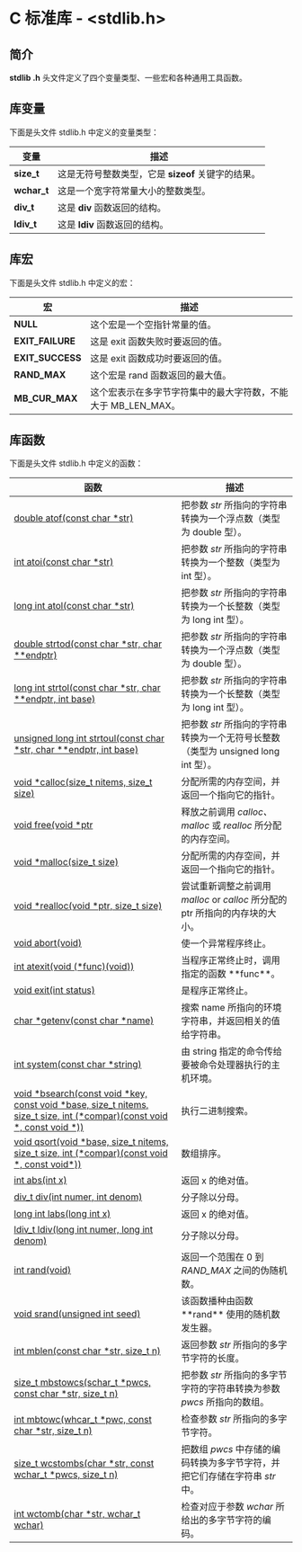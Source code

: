 
# C 标准库 - &lt;stdlib.h&gt;

## 简介

**stdlib .h** 头文件定义了四个变量类型、一些宏和各种通用工具函数。

## 库变量

下面是头文件 stdlib.h 中定义的变量类型：

| 变量 | 描述 |
| --- | --- |
| **size_t** | 这是无符号整数类型，它是 **sizeof** 关键字的结果。 |
| **wchar_t** | 这是一个宽字符常量大小的整数类型。 |
| **div_t** | 这是 **div** 函数返回的结构。 |
| **ldiv_t** | 这是 **ldiv** 函数返回的结构。 |

## 库宏

下面是头文件 stdlib.h 中定义的宏：

| 宏 | 描述 |
| --- | --- |
| **NULL** | 这个宏是一个空指针常量的值。 |
| **EXIT_FAILURE** | 这是 exit 函数失败时要返回的值。 |
| **EXIT_SUCCESS** | 这是 exit 函数成功时要返回的值。 |
| **RAND_MAX** | 这个宏是 rand 函数返回的最大值。 |
| **MB_CUR_MAX** | 这个宏表示在多字节字符集中的最大字符数，不能大于 MB_LEN_MAX。 |

## 库函数

下面是头文件 stdlib.h 中定义的函数：

| 函数 | 描述 |
| --- | --- |
| [double atof(const char \*str)](c-function-atof.html) | 把参数 _str_ 所指向的字符串转换为一个浮点数（类型为 double 型）。 |
| [int atoi(const char \*str)](c-function-atoi.html) | 把参数 _str_ 所指向的字符串转换为一个整数（类型为 int 型）。 |
| [long int atol(const char \*str)](c-function-atol.html) | 把参数 _str_ 所指向的字符串转换为一个长整数（类型为 long int 型）。 |
| [double strtod(const char \*str, char \*\*endptr)](c-function-strtod.html) | 把参数 _str_ 所指向的字符串转换为一个浮点数（类型为 double 型）。 |
| [long int strtol(const char \*str, char \*\*endptr, int base)](c-function-strtol.html) | 把参数 _str_ 所指向的字符串转换为一个长整数（类型为 long int 型）。 |
| [unsigned long int strtoul(const char \*str, char \*\*endptr, int base)](c-function-strtoul.html) | 把参数 _str_ 所指向的字符串转换为一个无符号长整数（类型为 unsigned long int 型）。 |
| [void \*calloc(size_t nitems, size_t size)](c-function-calloc.html) | 分配所需的内存空间，并返回一个指向它的指针。 |
| [void free(void \*ptr](c-function-free.html) | 释放之前调用 _calloc、malloc_ 或 _realloc_ 所分配的内存空间。 |
| [void \*malloc(size_t size)](c-function-malloc.html) | 分配所需的内存空间，并返回一个指向它的指针。 |
| [void \*realloc(void \*ptr, size_t size)](c-function-realloc.html) | 尝试重新调整之前调用 _malloc_ or _calloc_ 所分配的 ptr 所指向的内存块的大小。 |
| [void abort(void)](c-function-abort.html) | 使一个异常程序终止。 |
| [int atexit(void (\*func)(void))](c-function-atexit.html) | 当程序正常终止时，调用指定的函数 \*\*func\*\*。 |
| [void exit(int status)](c-function-exit.html) | 是程序正常终止。 |
| [char \*getenv(const char \*name)](c-function-getenv.html) | 搜索 name 所指向的环境字符串，并返回相关的值给字符串。 |
| [int system(const char \*string)](c-function-system.html) | 由 string 指定的命令传给要被命令处理器执行的主机环境。 |
| [void \*bsearch(const void \*key, const void \*base, size_t nitems, size_t size, int (\*compar)(const void \*, const void \*))](c-function-bsearch.html) | 执行二进制搜索。 |
| [void qsort(void \*base, size_t nitems, size_t size, int (\*compar)(const void \*, const void\*))](c-function-qsort.html) | 数组排序。 |
| [int abs(int x)](c-function-abs.html) | 返回 x 的绝对值。 |
| [div_t div(int numer, int denom)](c-function-div.html) | 分子除以分母。 |
| [long int labs(long int x)](c-function-labs.html) | 返回 x 的绝对值。 |
| [ldiv_t ldiv(long int numer, long int denom)](c-function-ldiv.html) | 分子除以分母。 |
| [int rand(void)](c-function-rand.html) | 返回一个范围在 0 到 _RAND_MAX_ 之间的伪随机数。 |
| [void srand(unsigned int seed)](c-function-srand.html) | 该函数播种由函数 \*\*rand\*\* 使用的随机数发生器。 |
| [int mblen(const char \*str, size_t n)](c-function-mblen.html) | 返回参数 _str_ 所指向的多字节字符的长度。 |
| [size_t mbstowcs(schar_t \*pwcs, const char \*str, size_t n)](c-function-mbstowcs.html) | 把参数 _str_ 所指向的多字节字符的字符串转换为参数 _pwcs_ 所指向的数组。 |
| [int mbtowc(whcar_t \*pwc, const char \*str, size_t n)](c-function-mbtowc.html) | 检查参数 _str_ 所指向的多字节字符。 |
| [size_t wcstombs(char \*str, const wchar_t \*pwcs, size_t n)](c-function-wcstombs.html) | 把数组 _pwcs_ 中存储的编码转换为多字节字符，并把它们存储在字符串 _str_ 中。 |
| [int wctomb(char \*str, wchar_t wchar)](c-function-wctomb.html) | 检查对应于参数 _wchar_ 所给出的多字节字符的编码。 |


